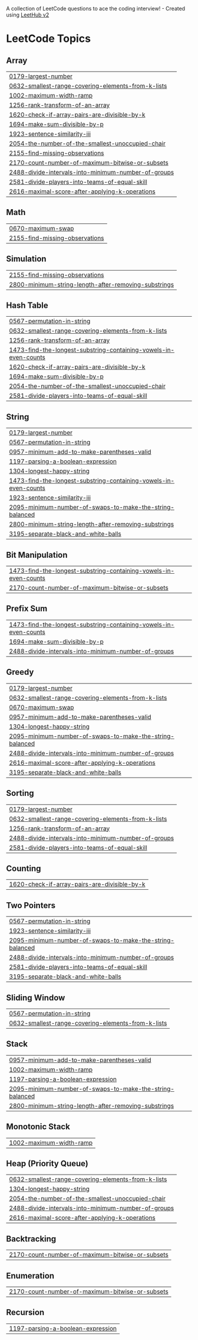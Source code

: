 A collection of LeetCode questions to ace the coding interview! - Created using [LeetHub v2](https://github.com/arunbhardwaj/LeetHub-2.0)
<!---LeetCode Topics Start-->
# LeetCode Topics
## Array
|  |
| ------- |
| [0179-largest-number](https://github.com/SakSZambare/Leetcode/tree/master/0179-largest-number) |
| [0632-smallest-range-covering-elements-from-k-lists](https://github.com/SakSZambare/Leetcode/tree/master/0632-smallest-range-covering-elements-from-k-lists) |
| [1002-maximum-width-ramp](https://github.com/SakSZambare/Leetcode/tree/master/1002-maximum-width-ramp) |
| [1256-rank-transform-of-an-array](https://github.com/SakSZambare/Leetcode/tree/master/1256-rank-transform-of-an-array) |
| [1620-check-if-array-pairs-are-divisible-by-k](https://github.com/SakSZambare/Leetcode/tree/master/1620-check-if-array-pairs-are-divisible-by-k) |
| [1694-make-sum-divisible-by-p](https://github.com/SakSZambare/Leetcode/tree/master/1694-make-sum-divisible-by-p) |
| [1923-sentence-similarity-iii](https://github.com/SakSZambare/Leetcode/tree/master/1923-sentence-similarity-iii) |
| [2054-the-number-of-the-smallest-unoccupied-chair](https://github.com/SakSZambare/Leetcode/tree/master/2054-the-number-of-the-smallest-unoccupied-chair) |
| [2155-find-missing-observations](https://github.com/SakSZambare/Leetcode/tree/master/2155-find-missing-observations) |
| [2170-count-number-of-maximum-bitwise-or-subsets](https://github.com/SakSZambare/Leetcode/tree/master/2170-count-number-of-maximum-bitwise-or-subsets) |
| [2488-divide-intervals-into-minimum-number-of-groups](https://github.com/SakSZambare/Leetcode/tree/master/2488-divide-intervals-into-minimum-number-of-groups) |
| [2581-divide-players-into-teams-of-equal-skill](https://github.com/SakSZambare/Leetcode/tree/master/2581-divide-players-into-teams-of-equal-skill) |
| [2616-maximal-score-after-applying-k-operations](https://github.com/SakSZambare/Leetcode/tree/master/2616-maximal-score-after-applying-k-operations) |
## Math
|  |
| ------- |
| [0670-maximum-swap](https://github.com/SakSZambare/Leetcode/tree/master/0670-maximum-swap) |
| [2155-find-missing-observations](https://github.com/SakSZambare/Leetcode/tree/master/2155-find-missing-observations) |
## Simulation
|  |
| ------- |
| [2155-find-missing-observations](https://github.com/SakSZambare/Leetcode/tree/master/2155-find-missing-observations) |
| [2800-minimum-string-length-after-removing-substrings](https://github.com/SakSZambare/Leetcode/tree/master/2800-minimum-string-length-after-removing-substrings) |
## Hash Table
|  |
| ------- |
| [0567-permutation-in-string](https://github.com/SakSZambare/Leetcode/tree/master/0567-permutation-in-string) |
| [0632-smallest-range-covering-elements-from-k-lists](https://github.com/SakSZambare/Leetcode/tree/master/0632-smallest-range-covering-elements-from-k-lists) |
| [1256-rank-transform-of-an-array](https://github.com/SakSZambare/Leetcode/tree/master/1256-rank-transform-of-an-array) |
| [1473-find-the-longest-substring-containing-vowels-in-even-counts](https://github.com/SakSZambare/Leetcode/tree/master/1473-find-the-longest-substring-containing-vowels-in-even-counts) |
| [1620-check-if-array-pairs-are-divisible-by-k](https://github.com/SakSZambare/Leetcode/tree/master/1620-check-if-array-pairs-are-divisible-by-k) |
| [1694-make-sum-divisible-by-p](https://github.com/SakSZambare/Leetcode/tree/master/1694-make-sum-divisible-by-p) |
| [2054-the-number-of-the-smallest-unoccupied-chair](https://github.com/SakSZambare/Leetcode/tree/master/2054-the-number-of-the-smallest-unoccupied-chair) |
| [2581-divide-players-into-teams-of-equal-skill](https://github.com/SakSZambare/Leetcode/tree/master/2581-divide-players-into-teams-of-equal-skill) |
## String
|  |
| ------- |
| [0179-largest-number](https://github.com/SakSZambare/Leetcode/tree/master/0179-largest-number) |
| [0567-permutation-in-string](https://github.com/SakSZambare/Leetcode/tree/master/0567-permutation-in-string) |
| [0957-minimum-add-to-make-parentheses-valid](https://github.com/SakSZambare/Leetcode/tree/master/0957-minimum-add-to-make-parentheses-valid) |
| [1197-parsing-a-boolean-expression](https://github.com/SakSZambare/Leetcode/tree/master/1197-parsing-a-boolean-expression) |
| [1304-longest-happy-string](https://github.com/SakSZambare/Leetcode/tree/master/1304-longest-happy-string) |
| [1473-find-the-longest-substring-containing-vowels-in-even-counts](https://github.com/SakSZambare/Leetcode/tree/master/1473-find-the-longest-substring-containing-vowels-in-even-counts) |
| [1923-sentence-similarity-iii](https://github.com/SakSZambare/Leetcode/tree/master/1923-sentence-similarity-iii) |
| [2095-minimum-number-of-swaps-to-make-the-string-balanced](https://github.com/SakSZambare/Leetcode/tree/master/2095-minimum-number-of-swaps-to-make-the-string-balanced) |
| [2800-minimum-string-length-after-removing-substrings](https://github.com/SakSZambare/Leetcode/tree/master/2800-minimum-string-length-after-removing-substrings) |
| [3195-separate-black-and-white-balls](https://github.com/SakSZambare/Leetcode/tree/master/3195-separate-black-and-white-balls) |
## Bit Manipulation
|  |
| ------- |
| [1473-find-the-longest-substring-containing-vowels-in-even-counts](https://github.com/SakSZambare/Leetcode/tree/master/1473-find-the-longest-substring-containing-vowels-in-even-counts) |
| [2170-count-number-of-maximum-bitwise-or-subsets](https://github.com/SakSZambare/Leetcode/tree/master/2170-count-number-of-maximum-bitwise-or-subsets) |
## Prefix Sum
|  |
| ------- |
| [1473-find-the-longest-substring-containing-vowels-in-even-counts](https://github.com/SakSZambare/Leetcode/tree/master/1473-find-the-longest-substring-containing-vowels-in-even-counts) |
| [1694-make-sum-divisible-by-p](https://github.com/SakSZambare/Leetcode/tree/master/1694-make-sum-divisible-by-p) |
| [2488-divide-intervals-into-minimum-number-of-groups](https://github.com/SakSZambare/Leetcode/tree/master/2488-divide-intervals-into-minimum-number-of-groups) |
## Greedy
|  |
| ------- |
| [0179-largest-number](https://github.com/SakSZambare/Leetcode/tree/master/0179-largest-number) |
| [0632-smallest-range-covering-elements-from-k-lists](https://github.com/SakSZambare/Leetcode/tree/master/0632-smallest-range-covering-elements-from-k-lists) |
| [0670-maximum-swap](https://github.com/SakSZambare/Leetcode/tree/master/0670-maximum-swap) |
| [0957-minimum-add-to-make-parentheses-valid](https://github.com/SakSZambare/Leetcode/tree/master/0957-minimum-add-to-make-parentheses-valid) |
| [1304-longest-happy-string](https://github.com/SakSZambare/Leetcode/tree/master/1304-longest-happy-string) |
| [2095-minimum-number-of-swaps-to-make-the-string-balanced](https://github.com/SakSZambare/Leetcode/tree/master/2095-minimum-number-of-swaps-to-make-the-string-balanced) |
| [2488-divide-intervals-into-minimum-number-of-groups](https://github.com/SakSZambare/Leetcode/tree/master/2488-divide-intervals-into-minimum-number-of-groups) |
| [2616-maximal-score-after-applying-k-operations](https://github.com/SakSZambare/Leetcode/tree/master/2616-maximal-score-after-applying-k-operations) |
| [3195-separate-black-and-white-balls](https://github.com/SakSZambare/Leetcode/tree/master/3195-separate-black-and-white-balls) |
## Sorting
|  |
| ------- |
| [0179-largest-number](https://github.com/SakSZambare/Leetcode/tree/master/0179-largest-number) |
| [0632-smallest-range-covering-elements-from-k-lists](https://github.com/SakSZambare/Leetcode/tree/master/0632-smallest-range-covering-elements-from-k-lists) |
| [1256-rank-transform-of-an-array](https://github.com/SakSZambare/Leetcode/tree/master/1256-rank-transform-of-an-array) |
| [2488-divide-intervals-into-minimum-number-of-groups](https://github.com/SakSZambare/Leetcode/tree/master/2488-divide-intervals-into-minimum-number-of-groups) |
| [2581-divide-players-into-teams-of-equal-skill](https://github.com/SakSZambare/Leetcode/tree/master/2581-divide-players-into-teams-of-equal-skill) |
## Counting
|  |
| ------- |
| [1620-check-if-array-pairs-are-divisible-by-k](https://github.com/SakSZambare/Leetcode/tree/master/1620-check-if-array-pairs-are-divisible-by-k) |
## Two Pointers
|  |
| ------- |
| [0567-permutation-in-string](https://github.com/SakSZambare/Leetcode/tree/master/0567-permutation-in-string) |
| [1923-sentence-similarity-iii](https://github.com/SakSZambare/Leetcode/tree/master/1923-sentence-similarity-iii) |
| [2095-minimum-number-of-swaps-to-make-the-string-balanced](https://github.com/SakSZambare/Leetcode/tree/master/2095-minimum-number-of-swaps-to-make-the-string-balanced) |
| [2488-divide-intervals-into-minimum-number-of-groups](https://github.com/SakSZambare/Leetcode/tree/master/2488-divide-intervals-into-minimum-number-of-groups) |
| [2581-divide-players-into-teams-of-equal-skill](https://github.com/SakSZambare/Leetcode/tree/master/2581-divide-players-into-teams-of-equal-skill) |
| [3195-separate-black-and-white-balls](https://github.com/SakSZambare/Leetcode/tree/master/3195-separate-black-and-white-balls) |
## Sliding Window
|  |
| ------- |
| [0567-permutation-in-string](https://github.com/SakSZambare/Leetcode/tree/master/0567-permutation-in-string) |
| [0632-smallest-range-covering-elements-from-k-lists](https://github.com/SakSZambare/Leetcode/tree/master/0632-smallest-range-covering-elements-from-k-lists) |
## Stack
|  |
| ------- |
| [0957-minimum-add-to-make-parentheses-valid](https://github.com/SakSZambare/Leetcode/tree/master/0957-minimum-add-to-make-parentheses-valid) |
| [1002-maximum-width-ramp](https://github.com/SakSZambare/Leetcode/tree/master/1002-maximum-width-ramp) |
| [1197-parsing-a-boolean-expression](https://github.com/SakSZambare/Leetcode/tree/master/1197-parsing-a-boolean-expression) |
| [2095-minimum-number-of-swaps-to-make-the-string-balanced](https://github.com/SakSZambare/Leetcode/tree/master/2095-minimum-number-of-swaps-to-make-the-string-balanced) |
| [2800-minimum-string-length-after-removing-substrings](https://github.com/SakSZambare/Leetcode/tree/master/2800-minimum-string-length-after-removing-substrings) |
## Monotonic Stack
|  |
| ------- |
| [1002-maximum-width-ramp](https://github.com/SakSZambare/Leetcode/tree/master/1002-maximum-width-ramp) |
## Heap (Priority Queue)
|  |
| ------- |
| [0632-smallest-range-covering-elements-from-k-lists](https://github.com/SakSZambare/Leetcode/tree/master/0632-smallest-range-covering-elements-from-k-lists) |
| [1304-longest-happy-string](https://github.com/SakSZambare/Leetcode/tree/master/1304-longest-happy-string) |
| [2054-the-number-of-the-smallest-unoccupied-chair](https://github.com/SakSZambare/Leetcode/tree/master/2054-the-number-of-the-smallest-unoccupied-chair) |
| [2488-divide-intervals-into-minimum-number-of-groups](https://github.com/SakSZambare/Leetcode/tree/master/2488-divide-intervals-into-minimum-number-of-groups) |
| [2616-maximal-score-after-applying-k-operations](https://github.com/SakSZambare/Leetcode/tree/master/2616-maximal-score-after-applying-k-operations) |
## Backtracking
|  |
| ------- |
| [2170-count-number-of-maximum-bitwise-or-subsets](https://github.com/SakSZambare/Leetcode/tree/master/2170-count-number-of-maximum-bitwise-or-subsets) |
## Enumeration
|  |
| ------- |
| [2170-count-number-of-maximum-bitwise-or-subsets](https://github.com/SakSZambare/Leetcode/tree/master/2170-count-number-of-maximum-bitwise-or-subsets) |
## Recursion
|  |
| ------- |
| [1197-parsing-a-boolean-expression](https://github.com/SakSZambare/Leetcode/tree/master/1197-parsing-a-boolean-expression) |
<!---LeetCode Topics End-->